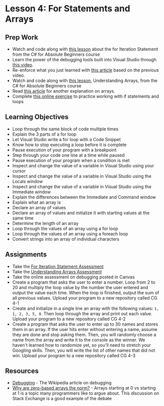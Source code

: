 # Lesson 4: For Statements and Arrays
## Prep Work
* Watch and code along with [this lesson](https://mva.microsoft.com/en-US/training-courses/c-fundamentals-for-absolute-beginners-16169?l=chmm8TQIC_8106218949) about the for Iteration Statement from the C# for Absolute Beginners course
* Learn the power of the debugging tools built into Visual Studio through [this video](https://channel9.msdn.com/Blogs/Seth-Juarez/Debugging-101-in-Visual-Studio-with-Andrew-Hall).
* Re-enforce what you just learned with [this article](https://blogs.msdn.microsoft.com/visualstudio/2015/08/11/introduction-to-debugging/) based on the previous video.
* Watch and code along with [this lesson](https://mva.microsoft.com/en-US/training-courses/c-fundamentals-for-absolute-beginners-16169?l=CIsZZWQIC_8306218949), Understanding Arrays, from the C# for Absolute Beginners course
* Read [this article](http://csharp.net-tutorials.com/collections/arrays/) for another explanation on arrays.
* Complete [this online exercise](https://docs.microsoft.com/en-us/dotnet/csharp/quick-starts/branches-and-loops) to practice working with if statements and loops

## Learning Objectives
* Loop through the same block of code multiple times
* Explain the 3 parts of a for loop
* Let Visual Studio write a for loop with a Code Snippet
* Know how to stop executing a loop before it is complete
* Pause execution of your program with a breakpoint
* Step through your code one line at a time while paused
* Pause execution of your program when a condition is met
* Inspect and change the value of a variable in Visual Studio using your cursor
* Inspect and change the value of a variable in Visual Studio using the Locals window
* Inspect and change the value of a variable in Visual Studio using the Immediate window
* Explain the differences between the Immediate and Command window
* Explain what an array is
* Declare an array of values
* Declare an array of values and initialize it with starting values at the same time
* Determine the length of an array
* Loop through the values of an array using a for loop
* Loop through the values of an array using a foreach loop
* Convert strings into an array of individual characters

## Assignments
* Take the [For Iteration Statement Assessment](https://mva.microsoft.com/en-US/training-courses/c-fundamentals-for-absolute-beginners-16169?l=ADgqlHSIC_9206218949)
* Take the [Understanding Arrays Assessment](https://mva.microsoft.com/en-US/training-courses/c-fundamentals-for-absolute-beginners-16169?l=IRc4iJSIC_5706218949)
* Take the online assessment on debugging posted in Canvas
* Create a program that asks the user to enter a number. Loop from 2 to 20 and multiply the loop value by the number the user entered and output the value each time. When the loop is finished, output the sum of all previous values. Upload your program to a new repository called CG 4-1
* Create and initialize in a single line an array with the following values: `1, 1, 2, 3, 5, 8`. Then loop through the array and print out each value. Upload your program to a new repository called CG 4-2
* Create a program that asks the user to enter up to 30 names and stores them in an array. If the user hits enter without entering a name, assume they are done and stop asking them. Then, you will randomly choose a name from the array and write it to the console as the winner. We haven't learned how to randomize yet, so you'll need to stretch your Googling skills. Then, you will write the list of other names that did not win. Upload your program to a new repository called CG 4-3

## Resources
* [Debugging](https://en.wikipedia.org/wiki/Debugging) - The Wikipedia article on debugging
* [Why are zero-based arrays the norm?](https://softwareengineering.stackexchange.com/questions/110804/why-are-zero-based-arrays-the-norm) - Arrays starting at 0 vs starting at 1 is a topic many programmers like to argue about. This discussion on Stack Exchange is a good example of the debate